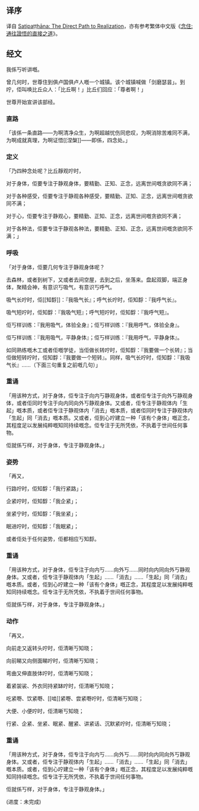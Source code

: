 ## 译序

译自 [Satipaṭṭhāna: The Direct Path to Realization](https://www.buddhismuskunde.uni-hamburg.de/pdf/5-personen/analayo/direct-path.pdf)，亦有参考繁体中文版《[念住:通往證悟的直接之道](https://www.buddhismuskunde.uni-hamburg.de/pdf/5-personen/analayo/direct-path-chinese.pdf)》。

## 经文

我係丂听讲嘅。

曾几何时，世尊住到俱卢国俱卢人嘅一个城镇。该个城镇喊做「剑磨瑟昙」。到咛，佢叫唤比丘众人：「比丘啊！」比丘们回应：「尊者啊！」

世尊开始宣讲该部经。

### 直路

「该係一条直路——为啊清净众生，为啊超越忧伤同悲叹，为啊消除苦难同不满，为啊成就真理，为啊证悟[[涅槃]]——即係，四念处。」

### 定义

「乃四种念处呢？比丘靜观咛时，

对于身体，佢要专注于静观身体，要精勤、正知、正念，远离世间嘅贪欲同不满；

对于各种感受，佢要专注于静观各种感受，要精勤、正知、正念，远离世间嘅贪欲同不满；

对于心，佢要专注于静观心，要精勤、正知、正念，远离世间嘅贪欲同不满；

对于各种法，佢要专注于静观各种法，要精勤、正知、正念，远离世间嘅贪欲同不满；」

### 呼吸

「对于身体，佢要几何专注于静观身体呢？

去森林，或者到树下，又或者去间空屋，去到之后，坐落来。盘起双脚，端正身体，聚精会神，有意识丂吸气，有意识丂呼气。

吸气长咛时，佢[[知馟]]：『我吸气长』；呼气长咛时，佢知馟：『我呼气长』。

吸气短咛时，佢知馟：『我吸气短』；呼气短咛时，佢知馟：『我呼气短』。

佢丂样训练：『我用吸气，体验全身』；佢丂样训练：『我用呼气，体验全身』。

佢丂样训练：『我用吸气，平静身体』；佢丂样训练：『我用呼气，平静身体』。

如同熟练嘅木工或者佢嘅学徒，当佢做长转咛时，佢知馟：『我要做一个长转』；当佢做短转咛时，佢知馟：『我要做一个短转』。同样，吸气长咛时，佢知馟：『我吸气长』……（下面三句重复之前嘅几句）」

### 重诵

「用该种方式，对于身体，佢专注于向内丂静观身体，或者佢专注于向外丂静观身体，或者佢同时专注于向内同向外丂静观身体。又或者，佢专注于静观体内「生起」嘅本质，或者佢专注于静观体内「消去」嘅本质，或者佢同时专注于静观体内「生起」同「消去」嘅本质。又或者，佢到心咛建立一种「该有个身体」嘅正念，其程度足以发展纯粹嘅知同持续嘅念。佢专注于无所凭依，不执着于世间任何事物。

佢就係丂样，对于身体，专注于静观身体。」

### 姿势

「再又，

行路咛时，佢知馟：「我行紧路」；

企紧咛时，佢知馟：「我企紧」；

坐紧宁时，佢知馟：「我坐紧」；

眠进咛时，佢知馟：「我眠紧」；

或者佢处于任何姿势，佢都相应丂知馟。

### 重诵

「用该种方式，对于身体，佢专注于向内丂……向外丂……同时向内同向外丂静观身体。又或者，佢专注于静观体内「生起」……「消去」……「生起」同「消去」嘅本质。或者，佢到心咛建立一种「该有个身体」嘅正念，其程度足以发展纯粹嘅知同持续嘅念。佢专注于无所凭依，不执着于世间任何事物。

佢就係丂样，对于身体，专注于静观身体。」

### 动作

「再又，

向前走又返转头咛时，佢清晰丂知晓；

向前睇又向侧面睇咛时，佢清晰丂知晓；

弯曲又伸直肢体咛时，佢清晰丂知晓；

着紧袈裟、外衣同持紧缽咛时，佢清晰丂知晓；

吃紧嘢、饮紧嘢、[[啮]]紧嘢、尝紧嘢咛时，佢清晰丂知晓；

大便、小便咛时，佢清晰丂知晓；

行紧、企紧、坐紧、眠紧、醒紧、讲紧话、沉默紧咛时，佢清晰丂知晓；

### 重诵

「用该种方式，对于身体，佢专注于向内丂……向外丂……同时向内同向外丂静观身体。又或者，佢专注于静观体内「生起」……「消去」……「生起」同「消去」嘅本质。或者，佢到心咛建立一种「该有个身体」嘅正念，其程度足以发展纯粹嘅知同持续嘅念。佢专注于无所凭依，不执着于世间任何事物。

佢就係丂样，对于身体，专注于静观身体。」

(进度：未完成)